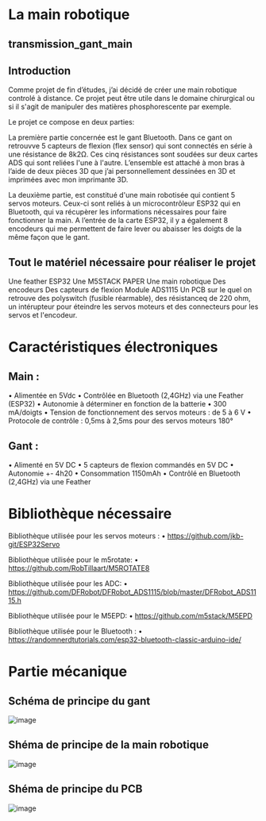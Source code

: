 # La main robotique

## transmission_gant_main

 ## Introduction
 Comme projet de fin d’études, j’ai décidé de créer une main robotique controlé à distance. 
 Ce projet peut être utile dans le domaine chirurgical ou si il s'agit de manipuler des matières phosphorescente par exemple.
 
Le projet ce compose en deux parties:

La première partie concernée est le gant Bluetooth. 
Dans ce gant on retrouvve 5 capteurs de flexion (flex sensor) qui sont connectés en série à une résistance de 8k2Ω. Ces cinq résistances sont soudées sur deux cartes ADS qui sont reliées l'une à l'autre. 
L’ensemble est attaché à mon bras à l’aide de deux pièces 3D que j’ai personnellement dessinées en 3D et imprimées avec mon imprimante 3D. 

La deuxième partie, est constitué d'une main robotisée qui contient 5 servos moteurs. 
Ceux-ci sont reliés à un microcontrôleur ESP32 qui en Bluetooth, qui va récupèrer les informations nécessaires pour faire fonctionner la main. 
A l’entrée de la carte ESP32, il y a également 8 encodeurs qui me permettent de faire lever ou abaisser les doigts de la même façon que le gant. 

## Tout le matériel nécessaire pour réaliser le projet

Une feather ESP32
Une M5STACK PAPER
Une main robotique 
Des encodeurs 
Des capteurs de flexion 
Module ADS1115 
Un PCB sur le quel on retrouve des polyswitch (fusible réarmable), des résistanceq de 220 ohm, un intérupteur pour éteindre les servos moteurs et des connecteurs pour les servos et l'encodeur.

# Caractéristiques électroniques

## Main :
• Alimentée en 5Vdc
• Contrôlée en Bluetooth (2,4GHz) via une Feather (ESP32)
• Autonomie à déterminer en fonction de la batterie
• 300 mA/doigts 
• Tension de fonctionnement des servos moteurs : de 5 à 6 V
• Protocole de contrôle : 0,5ms à 2,5ms pour des servos moteurs 180°
## Gant :
• Alimenté en 5V DC
• 5 capteurs de flexion commandés en 5V DC
• Autonomie +- 4h20
• Consommation 1150mAh
• Contrôlé en Bluetooth (2,4GHz) via une Feather 

# Bibliothèque nécessaire

Bibliothèque utilisée pour les servos moteurs : 
•	https://github.com/jkb-git/ESP32Servo

Bibliothèque utilisée pour le m5rotate: 
•	https://github.com/RobTillaart/M5ROTATE8

Bibliothèque utilisée pour les ADC: 
•	https://github.com/DFRobot/DFRobot_ADS1115/blob/master/DFRobot_ADS1115.h

Bibliothèque utilisée pour le M5EPD: 
•	https://github.com/m5stack/M5EPD 

 Bibliothèque utilisée pour le Bluetooth : 
•	https://randomnerdtutorials.com/esp32-bluetooth-classic-arduino-ide/

# Partie mécanique

## Schéma de principe du gant 

![image](https://github.com/Thomas2809/transmission/assets/166612110/93310c57-e7f2-4853-92e2-c30dc33eae3a)

## Shéma de principe de la main robotique   

![image](https://github.com/Thomas2809/transmission/assets/166612110/11a5ead6-651d-49cb-8e9f-05609cc512b8)              


## Shéma de principe du PCB

![image](https://github.com/Thomas2809/transmission/assets/166612110/70e799e9-662f-41b8-b150-6f8a6a61cec8)

